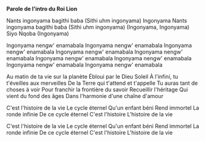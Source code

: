 **Parole de l'intro du Roi Lion**

Nants ingonyama bagithi baba
(Sithi uhm ingonyama) Ingonyama
Nants ingonyama bagithi baba
(Sithi uhm ingonyama)
(Ingonyama, Ingonyama)
Siyo Nqoba
(Ingonyama)

Ingonyama nengw' enamabala
Ingonyama nengw' enamabala
Ingonyama nengw' enamabala
Ingonyama nengw' enamabala
Ingonyama nengw' enamabala
Ingonyama nengw' enamabala
Ingonyama nengw' enamabala
Ingonyama nengw' enamabala
Ingonyama nengw' enamabala

Au matin de ta vie sur la planète
Ébloui par le Dieu Soleil
À l'infini, tu t'éveilles aux merveilles
De la Terre qui t'attend et t'appelle
Tu auras tant de choses à voir
Pour franchir la frontière du savoir
Recueillir l'héritage
Qui vient du fond des âges
Dans l'harmonie d'une chaîne d'amour

C'est l'histoire de la vie
Le cycle éternel
Qu'un enfant béni
Rend immortel
La ronde infinie
De ce cycle éternel
C'est l'histoire
L'histoire de la vie

C'est l'histoire de la vie
Le cycle éternel
Qu'un enfant béni
Rend immortel
La ronde infinie
De ce cycle éternel
C'est l'histoire
L'histoire de la vie
